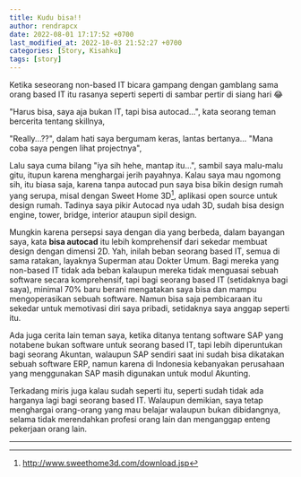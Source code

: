 ```yaml
---
title: Kudu bisa!!
author: rendrapcx
date: 2022-08-01 17:17:52 +0700
last_modified_at: 2022-10-03 21:52:27 +0700
categories: [Story, Kisahku]
tags: [story]
---
```


Ketika seseorang non-based IT bicara gampang dengan gamblang sama orang based IT itu rasanya seperti seperti di sambar pertir di siang hari 😂

"Harus bisa, saya aja bukan IT, tapi bisa autocad...", kata seorang teman bercerita tentang skillnya,

"Really...??", dalam hati saya bergumam keras, lantas bertanya...
"Mana coba saya pengen lihat projectnya",

Lalu saya cuma bilang "iya sih hehe, mantap itu...", sambil saya malu-malu gitu, itupun karena menghargai jerih payahnya. Kalau saya mau ngomong sih, itu biasa saja, karena tanpa autocad pun saya bisa bikin design rumah yang serupa, misal dengan Sweet Home 3D[^1], aplikasi open source untuk design rumah. Tadinya saya pikir Autocad nya udah 3D, sudah bisa design engine, tower, bridge, interior ataupun sipil design.

Mungkin karena persepsi saya dengan dia yang berbeda, dalam bayangan saya, kata **bisa autocad** itu lebih komprehensif dari sekedar membuat design dengan dimensi 2D. Yah, inilah beban seorang based IT, semua di sama ratakan, layaknya Superman atau Dokter Umum. Bagi mereka yang non-based IT tidak ada beban kalaupun mereka tidak menguasai sebuah software secara komprehensif, tapi bagi seorang based IT (setidaknya bagi saya), minimal 70% baru berani mengatakan saya bisa dan mampu mengoperasikan sebuah software. Namun bisa saja pembicaraan itu sekedar untuk memotivasi diri saya pribadi, setidaknya saya anggap seperti itu.

Ada juga cerita lain teman saya, ketika ditanya tentang software SAP yang notabene bukan software untuk seorang based IT, tapi lebih diperuntukan bagi seorang Akuntan, walaupun SAP sendiri saat ini sudah bisa dikatakan sebuah software ERP, namun karena di Indonesia kebanyakan perusahaan yang menggunakan SAP masih digunakan untuk modul Akunting.

Terkadang miris juga kalau sudah seperti itu, seperti sudah tidak ada harganya lagi bagi seorang based IT. Walaupun demikian, saya tetap menghargai orang-orang yang mau belajar walaupun bukan dibidangnya, selama tidak merendahkan profesi orang lain dan menganggap enteng pekerjaan orang lain.

---
[^1]: <http://www.sweethome3d.com/download.jsp>
